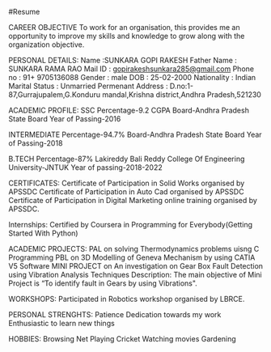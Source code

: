 #Resume 

CAREER OBJECTIVE
To work for an organisation, this provides me an opportunity to improve my skills and knowledge to grow along with the organization objective. 

PERSONAL DETAILS:
Name :SUNKARA GOPI RAKESH
Father Name : SUNKARA RAMA RAO
Mail ID : gopirakeshsunkara285@gmail.com
Phone no : 91+ 9705136088
Gender : male
DOB : 25-02-2000
Nationality : Indian
Marital Status : Unmarried
Permenant Address : D.no:1-87,Gurrajupalem,G.Konduru mandal,Krishna district,Andhra Pradesh,521230

ACADEMIC PROFILE:
SSC
Percentage-9.2 CGPA
Board-Andhra Pradesh State Board
Year of Passing-2016

INTERMEDIATE
Percentage-94.7%
Board-Andhra Pradesh State Board
Year of Passing-2018

B.TECH
Percentage-87%
Lakireddy Bali Reddy College Of Engineering
University-JNTUK
Year of passing-2018-2022
 
CERTIFICATES:
Certificate of Participation in Solid Works organised by APSSDC
Certificate of Participation in Auto Cad organised by APSSDC
Certificate of Participation in Digital Marketing online training  organised by APSSDC.

Internships:
Certified by Coursera in Programming for Everybody(Getting Started With Python)

ACADEMIC PROJECTS:
PAL on solving Thermodynamics problems uisng C Programming
PBL on 3D Modelling  of Geneva Mechanism by using CATIA V5 Software
MINI PROJECT  on An investigation on Gear Box Fault Detection using Vibration Analysis Techniques
Description: The main objective of   Mini Project is “To identify fault in Gears by using Vibrations".

WORKSHOPS:
Participated in Robotics workshop organised by LBRCE.

PERSONAL STRENGHTS:
Patience
Dedication towards my work
Enthusiastic to learn new things

HOBBIES:
Browsing Net
Playing Cricket 
Watching movies
Gardening
